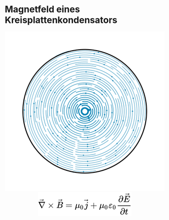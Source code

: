 # Magnetfeld eines Kreisplattenkondensators

<div align="center">
<img src="./Abb_1.png"></img>
<img src="./Eq.svg"></img>
</div>
